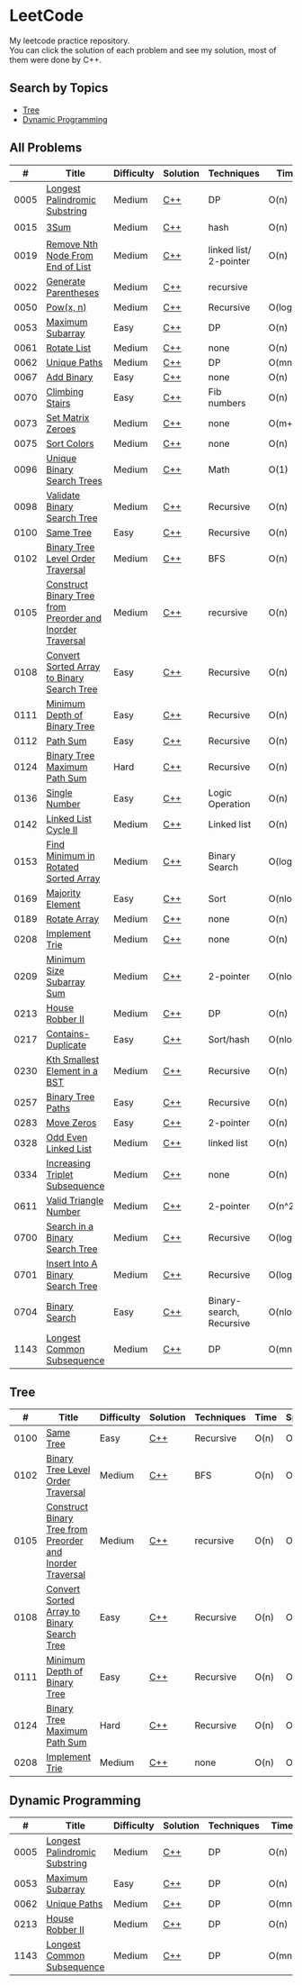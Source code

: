 # LeetCode
My leetcode practice repository. <br>
You can click the solution of each problem and see my solution, most of them were done by C++.<br>

## Search by Topics
- [Tree](#tree)
- [Dynamic Programming](#dynamic-programming)

## All Problems
|  #  | Title | Difficulty | Solution |  Techniques | Time | Space | Notes |
| --- | ----- | ---------- | -------- | ----------- | ---- | ----- | ----- |
| 0005 |[Longest Palindromic Substring](https://leetcode.com/problems/longest-palindromic-substring/)| Medium | [C++](/0005-Longest-Palindromic-Substring.cpp) | DP | O(n) | O(1) |
| 0015 | [3Sum](https://leetcode.com/problems/3sum/) | Medium | [C++](/0015-3Sum.cpp) | hash | O(n) | O(n) | ⭐ |
| 0019 | [Remove Nth Node From End of List](https://leetcode.com/problems/remove-nth-node-from-end-of-list/) | Medium | [C++](/0019-Remove-Nth-Node-From-End-of-List.cpp) | linked list/ 2-pointer | O(n) | O(1)|
| 0022 |[Generate Parentheses](https://leetcode.com/problems/generate-parentheses/) | Medium | [C++](/0022-Generate-Parentheses.cpp) | recursive | | |
| 0050 |[Pow(x, n)](https://leetcode.com/problems/powx-n/) | Medium | [C++](/0050-Pow(x,n).cpp) | Recursive | O(logn) | O(1) | |
| 0053 |[Maximum Subarray](https://leetcode.com/problems/maximum-subarray/) | Easy | [C++](/0053-Maximum-Subarray.cpp) | DP | O(n) | O(1) |
| 0061 |[Rotate List]() | Medium | [C++](/0061-Rotate-List.cpp) | none | O(n) | O(1) | |
| 0062 |[Unique Paths](https://leetcode.com/problems/unique-paths/) | Medium | [C++](/0062-Unique-Paths.cpp) | DP | O(mn) | O(n) | |
| 0067 |[Add Binary](https://leetcode.com/problems/add-binary/) | Easy| [C++](/0067-Add-Binary.cpp) | none | O(n)| O(1) | |
| 0070 | [Climbing Stairs](https://leetcode.com/problems/climbing-stairs/) | Easy | [C++](/0070-Climbing-Stairs.cpp) | Fib numbers | O(n) | O(1) | |
| 0073 | [Set Matrix Zeroes](https://leetcode.com/problems/set-matrix-zeroes/) | Medium | [C++](/0073-Set-Matrix-Zeroes.cpp) | none | O(m+n) | O(m+n) | |
| 0075 | [Sort Colors](https://leetcode.com/problems/sort-colors/) | Medium | [C++](/0075-Sort-Colors.cpp) | none | O(n) | O(1) |
| 0096 | [Unique Binary Search Trees](https://leetcode.com/problems/unique-binary-search-trees/) | Medium | [C++](/0096-Unique-Binary-Search-Trees.cpp) | Math | O(1) | O(1) |
| 0098 | [Validate Binary Search Tree](https://leetcode.com/problems/validate-binary-search-tree/) | Medium | [C++](/0098-Validate-Binary-Search-Tree.cpp) | Recursive | O(n) | O(1) | |
| 0100 | [Same Tree](https://leetcode.com/problems/same-tree/) | Easy | [C++](/0100-Same-Tree.cpp) | Recursive | O(n) | O(1) | |
| 0102 |[Binary Tree Level Order Traversal](https://leetcode.com/problems/binary-tree-level-order-traversal/) | Medium | [C++](/0102-Binary-Tree-Level-Order-Traversal.cpp) | BFS | O(n) | O(n) | |
| 0105| [Construct Binary Tree from Preorder and Inorder Traversal](https://leetcode.com/problems/construct-binary-tree-from-preorder-and-inorder-traversal/)| Medium| [C++](/0105-Construct-Binary-Tree-from-Preorder-and-Inorder-Traversal.cpp) | recursive| O(n) | O(1) | |
| 0108 | [Convert Sorted Array to Binary Search Tree](https://leetcode.com/problems/convert-sorted-array-to-binary-search-tree/) | Easy | [C++](/0108-Convert-Sorted-Array-to-Binary-Search-Tree.cpp) | Recursive | O(n) | O(1) | |
| 0111 |[Minimum Depth of Binary Tree](https://leetcode.com/problems/minimum-depth-of-binary-tree/)| Easy | [C++](/0111-Minimum-Depth-of-Binary-Tree.cpp) | Recursive | O(n) | O(n) |
| 0112 | [Path Sum](https://leetcode.com/problems/path-sum/) | Easy | [C++](/0112-Path-Sum.cpp) | Recursive | O(n) | O(1)| 
| 0124 | [Binary Tree Maximum Path Sum](https://leetcode.com/problems/binary-tree-maximum-path-sum/) | Hard | [C++](/0124-Binary-Tree-Maximum-Path-Sum.cpp) | Recursive | O(n) | O(1) | | 
| 0136 | [Single Number](https://leetcode.com/problems/single-number/)| Easy | [C++](/0136-Single-Number.cpp) | Logic Operation | O(n) | O(1) |
| 0142 | [Linked List Cycle II](https://leetcode.com/problems/linked-list-cycle-ii/)| Medium | [C++](/0142-Linked-List-Cycle-II.cpp) | Linked list| O(n) | O(1) |
| 0153 | [Find Minimum in Rotated Sorted Array](https://leetcode.com/problems/find-minimum-in-rotated-sorted-array/) | Medium | [C++](/0153-Find-Minimum-in-Rotated-Sorted-Array.cpp) | Binary Search | O(logn) | O(1) |
| 0169 | [Majority Element](https://leetcode.com/problems/majority-element/)| Easy | [C++](/0169-Majority-Element.cpp) | Sort | O(nlogn) | O(1) |
| 0189 | [Rotate Array](https://leetcode.com/problems/rotate-array/) | Medium | [C++](/0189-Rotate-Array.cpp) | none | O(n) | O(1) |
| 0208 | [Implement Trie](https://leetcode.com/problems/implement-trie-prefix-tree/) | Medium | [C++](/0208-Implement-Trie.cpp) | none | O(n) | O(1) | ⭐ |
| 0209 | [Minimum Size Subarray Sum](https://leetcode.com/problems/minimum-size-subarray-sum/) | Medium | [C++](/0209-Minimum-Size-Subarray-Sum.cpp) | 2-pointer | O(nlogn) | O(n) | 
| 0213 | [House Robber II](https://leetcode.com/problems/house-robber-ii/) | Medium | [C++](/0213-House-Robber-II.cpp) | DP | O(n) | O(1) | ⭐ |
| 0217 | [Contains-Duplicate](https://leetcode.com/problems/contains-duplicate/) | Easy | [C++](/0217-Contains-Duplicate.cpp) | Sort/hash | O(nlogn) | O(1) |
| 0230 | [Kth Smallest Element in a BST](https://leetcode.com/problems/kth-smallest-element-in-a-bst/) | Medium | [C++](/0230-Kth-Smallest-Element-in-a-BST.cpp) | Recursive | O(n) | O(1) |
| 0257 | [Binary Tree Paths](https://leetcode.com/problems/binary-tree-paths/) | Easy | [C++](/0257-Binary-Tree-Paths.cpp) | Recursive | O(n) | O(n) | ⭐ |
| 0283 | [Move Zeros](https://leetcode.com/problems/move-zeroes/) | Easy | [C++](/0283-Move-Zeros.cpp) | 2-pointer | O(n) | O(1) | |
| 0328 | [Odd Even Linked List](https://leetcode.com/problems/odd-even-linked-list/) | Medium | [C++](/0328-Odd-Even-Linked-List.cpp) | linked list | O(n) | O(1) |
| 0334 | [Increasing Triplet Subsequence](https://leetcode.com/problems/increasing-triplet-subsequence/) | Medium | [C++](/0334-Increasing-Triplet-Subsequence.cpp) | none | O(n) | O(1) | |
| 0611 | [Valid Triangle Number](https://leetcode.com/problems/valid-triangle-number/) | Medium | [C++](/0611-Valid-Triangle-Number.cpp) | 2-pointer | O(n^2) | O(1) |
| 0700 | [Search in a Binary Search Tree](https://leetcode.com/problems/search-in-a-binary-search-tree/) | Medium | [C++](0700-Search-in-a-Binary-Search-Tree.cpp)| Recursive | O(logn) | O(1) |
| 0701 | [Insert Into A Binary Search Tree](https://leetcode.com/problems/insert-into-a-binary-search-tree/)| Medium | [C++]() | Recursive | O(logn) | O(1)| |
| 0704 | [Binary Search](https://leetcode.com/problems/binary-search/) | Easy | [C++](/0704-Binary-Search.cpp) | Binary-search, Recursive | O(nlogn) | O(1) | |
| 1143 | [Longest Common Subsequence](https://leetcode.com/problems/longest-common-subsequence/) | Medium | [C++](/1143-Longest-Common-Subsequence.cpp) | DP | O(mn) | O(mn) |


## Tree
|  #  | Title | Difficulty | Solution |  Techniques | Time | Space | Notes |
| --- | ----- | ---------- | -------- | ----------- | ---- | ----- | ----- |
| 0100 | [Same Tree](https://leetcode.com/problems/same-tree/) | Easy | [C++](/0100-Same-Tree.cpp) | Recursive | O(n) | O(1) | |
| 0102 |[Binary Tree Level Order Traversal](https://leetcode.com/problems/binary-tree-level-order-traversal/) | Medium | [C++](/0102-Binary-Tree-Level-Order-Traversal.cpp) | BFS | O(n) | O(n) | |
| 0105| [Construct Binary Tree from Preorder and Inorder Traversal](https://leetcode.com/problems/construct-binary-tree-from-preorder-and-inorder-traversal/)| Medium| [C++](/0105-Construct-Binary-Tree-from-Preorder-and-Inorder-Traversal.cpp) | recursive| O(n) | O(1) | |
| 0108 | [Convert Sorted Array to Binary Search Tree](https://leetcode.com/problems/convert-sorted-array-to-binary-search-tree/) | Easy | [C++](/0108-Convert-Sorted-Array-to-Binary-Search-Tree.cpp) | Recursive | O(n) | O(1) | |
| 0111 |[Minimum Depth of Binary Tree](https://leetcode.com/problems/minimum-depth-of-binary-tree/)| Easy | [C++](/0111-Minimum-Depth-of-Binary-Tree.cpp) | Recursive | O(n) | O(n) |
| 0124 | [Binary Tree Maximum Path Sum](https://leetcode.com/problems/binary-tree-maximum-path-sum/) | Hard | [C++](/0124-Binary-Tree-Maximum-Path-Sum.cpp) | Recursive | O(n) | O(1) | | 
| 0208 | [Implement Trie](https://leetcode.com/problems/implement-trie-prefix-tree/) | Medium | [C++](/0208-Implement-Trie.cpp) | none | O(n) | O(1) | ⭐ |

## Dynamic Programming
|  #  | Title | Difficulty | Solution |  Techniques | Time | Space | Notes |
| --- | ----- | ---------- | -------- | ----------- | ---- | ----- | ----- |
| 0005 |[Longest Palindromic Substring](https://leetcode.com/problems/longest-palindromic-substring/)| Medium | [C++](/0005-Longest-Palindromic-Substring.cpp) | DP | O(n) | O(1) |
| 0053 |[Maximum Subarray](https://leetcode.com/problems/maximum-subarray/) | Easy | [C++](/0053-Maximum-Subarray.cpp) | DP | O(n) | O(1) |
| 0062 |[Unique Paths](https://leetcode.com/problems/unique-paths/) | Medium | [C++](/0062-Unique-Paths.cpp) | DP | O(mn) | O(n) | |
| 0213 | [House Robber II](https://leetcode.com/problems/house-robber-ii/) | Medium | [C++](/0213-House-Robber-II.cpp) | DP | O(n) | O(1) | ⭐ |
| 1143 | [Longest Common Subsequence](https://leetcode.com/problems/longest-common-subsequence/) | Medium | [C++](/1143-Longest-Common-Subsequence.cpp) | DP | O(mn) | O(mn) |
